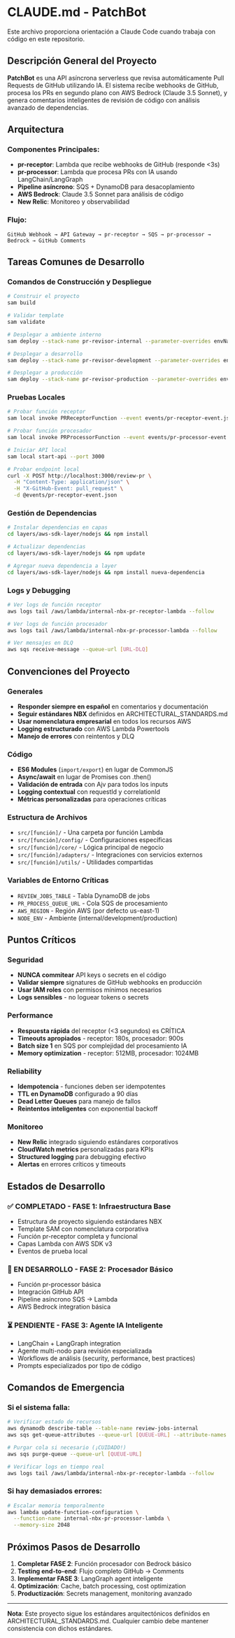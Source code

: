 # CLAUDE.md - PatchBot

Este archivo proporciona orientación a Claude Code cuando trabaja con código en este repositorio.

## Descripción General del Proyecto

**PatchBot** es una API asíncrona serverless que revisa automáticamente Pull Requests de GitHub utilizando IA. El sistema recibe webhooks de GitHub, procesa los PRs en segundo plano con AWS Bedrock (Claude 3.5 Sonnet), y genera comentarios inteligentes de revisión de código con análisis avanzado de dependencias.

## Arquitectura

### Componentes Principales:
- **pr-receptor**: Lambda que recibe webhooks de GitHub (responde <3s)
- **pr-processor**: Lambda que procesa PRs con IA usando LangChain/LangGraph
- **Pipeline asíncrono**: SQS + DynamoDB para desacoplamiento
- **AWS Bedrock**: Claude 3.5 Sonnet para análisis de código
- **New Relic**: Monitoreo y observabilidad

### Flujo:
```
GitHub Webhook → API Gateway → pr-receptor → SQS → pr-processor → Bedrock → GitHub Comments
```

## Tareas Comunes de Desarrollo

### Comandos de Construcción y Despliegue

```bash
# Construir el proyecto
sam build

# Validar template
sam validate

# Desplegar a ambiente interno
sam deploy --stack-name pr-revisor-internal --parameter-overrides envName=internal

# Desplegar a desarrollo
sam deploy --stack-name pr-revisor-development --parameter-overrides envName=development

# Desplegar a producción
sam deploy --stack-name pr-revisor-production --parameter-overrides envName=production LambdaMemory=1024
```

### Pruebas Locales

```bash
# Probar función receptor
sam local invoke PRReceptorFunction --event events/pr-receptor-event.json

# Probar función procesador  
sam local invoke PRProcessorFunction --event events/pr-processor-event.json

# Iniciar API local
sam local start-api --port 3000

# Probar endpoint local
curl -X POST http://localhost:3000/review-pr \
  -H "Content-Type: application/json" \
  -H "X-GitHub-Event: pull_request" \
  -d @events/pr-receptor-event.json
```

### Gestión de Dependencias

```bash
# Instalar dependencias en capas
cd layers/aws-sdk-layer/nodejs && npm install

# Actualizar dependencias
cd layers/aws-sdk-layer/nodejs && npm update

# Agregar nueva dependencia a layer
cd layers/aws-sdk-layer/nodejs && npm install nueva-dependencia
```

### Logs y Debugging

```bash
# Ver logs de función receptor
aws logs tail /aws/lambda/internal-nbx-pr-receptor-lambda --follow

# Ver logs de función procesador
aws logs tail /aws/lambda/internal-nbx-pr-processor-lambda --follow

# Ver mensajes en DLQ
aws sqs receive-message --queue-url [URL-DLQ]
```

## Convenciones del Proyecto

### Generales
- **Responder siempre en español** en comentarios y documentación
- **Seguir estándares NBX** definidos en ARCHITECTURAL_STANDARDS.md
- **Usar nomenclatura empresarial** en todos los recursos AWS
- **Logging estructurado** con AWS Lambda Powertools
- **Manejo de errores** con reintentos y DLQ

### Código
- **ES6 Modules** (`import/export`) en lugar de CommonJS
- **Async/await** en lugar de Promises con .then()
- **Validación de entrada** con Ajv para todos los inputs
- **Logging contextual** con requestId y correlationId
- **Métricas personalizadas** para operaciones críticas

### Estructura de Archivos
- `src/[función]/` - Una carpeta por función Lambda
- `src/[función]/config/` - Configuraciones específicas
- `src/[función]/core/` - Lógica principal de negocio
- `src/[función]/adapters/` - Integraciones con servicios externos
- `src/[función]/utils/` - Utilidades compartidas

### Variables de Entorno Críticas
- `REVIEW_JOBS_TABLE` - Tabla DynamoDB de jobs
- `PR_PROCESS_QUEUE_URL` - Cola SQS de procesamiento
- `AWS_REGION` - Región AWS (por defecto us-east-1)
- `NODE_ENV` - Ambiente (internal/development/production)

## Puntos Críticos

### Seguridad
- **NUNCA commitear** API keys o secrets en el código
- **Validar siempre** signatures de GitHub webhooks en producción
- **Usar IAM roles** con permisos mínimos necesarios
- **Logs sensibles** - no loguear tokens o secrets

### Performance  
- **Respuesta rápida** del receptor (<3 segundos) es CRÍTICA
- **Timeouts apropiados** - receptor: 180s, procesador: 900s
- **Batch size 1** en SQS por complejidad del procesamiento IA
- **Memory optimization** - receptor: 512MB, procesador: 1024MB

### Reliability
- **Idempotencia** - funciones deben ser idempotentes
- **TTL en DynamoDB** configurado a 90 días
- **Dead Letter Queues** para manejo de fallos
- **Reintentos inteligentes** con exponential backoff

### Monitoreo
- **New Relic** integrado siguiendo estándares corporativos
- **CloudWatch metrics** personalizadas para KPIs
- **Structured logging** para debugging efectivo
- **Alertas** en errores críticos y timeouts

## Estados de Desarrollo

### ✅ COMPLETADO - FASE 1: Infraestructura Base
- Estructura de proyecto siguiendo estándares NBX
- Template SAM con nomenclatura corporativa  
- Función pr-receptor completa y funcional
- Capas Lambda con AWS SDK v3
- Eventos de prueba local

### 🚧 EN DESARROLLO - FASE 2: Procesador Básico
- Función pr-processor básica
- Integración GitHub API
- Pipeline asíncrono SQS → Lambda
- AWS Bedrock integration básica

### ⏳ PENDIENTE - FASE 3: Agente IA Inteligente  
- LangChain + LangGraph integration
- Agente multi-nodo para revisión especializada
- Workflows de análisis (security, performance, best practices)
- Prompts especializados por tipo de código

## Comandos de Emergencia

### Si el sistema falla:
```bash
# Verificar estado de recursos
aws dynamodb describe-table --table-name review-jobs-internal
aws sqs get-queue-attributes --queue-url [QUEUE-URL] --attribute-names All

# Purgar cola si necesario (¡CUIDADO!)
aws sqs purge-queue --queue-url [QUEUE-URL]

# Verificar logs en tiempo real
aws logs tail /aws/lambda/internal-nbx-pr-receptor-lambda --follow
```

### Si hay demasiados errores:
```bash
# Escalar memoria temporalmente
aws lambda update-function-configuration \
  --function-name internal-nbx-pr-processor-lambda \
  --memory-size 2048
```

## Próximos Pasos de Desarrollo

1. **Completar FASE 2**: Función procesador con Bedrock básico
2. **Testing end-to-end**: Flujo completo GitHub → Comments  
3. **Implementar FASE 3**: LangGraph agent inteligente
4. **Optimización**: Cache, batch processing, cost optimization
5. **Productización**: Secrets management, monitoring avanzado

---

**Nota**: Este proyecto sigue los estándares arquitectónicos definidos en ARCHITECTURAL_STANDARDS.md. Cualquier cambio debe mantener consistencia con dichos estándares.